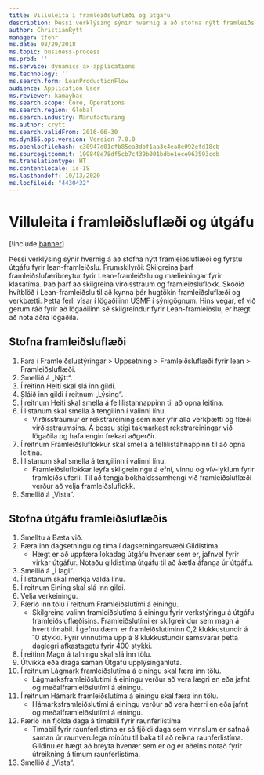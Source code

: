 ```yaml
---
title: Villuleita í framleiðsluflæði og útgáfu
description: Þessi verklýsing sýnir hvernig á að stofna nýtt framleiðsluflæði og fyrstu útgáfu fyrir lean-framleiðslu.
author: ChristianRytt
manager: tfehr
ms.date: 08/29/2018
ms.topic: business-process
ms.prod: ''
ms.service: dynamics-ax-applications
ms.technology: ''
ms.search.form: LeanProductionFlow
audience: Application User
ms.reviewer: kamaybac
ms.search.scope: Core, Operations
ms.search.region: Global
ms.search.industry: Manufacturing
ms.author: crytt
ms.search.validFrom: 2016-06-30
ms.dyn365.ops.version: Version 7.0.0
ms.openlocfilehash: c30947d01cfb85ea3dbf1aa3e4ea8e092efd18cb
ms.sourcegitcommit: 199848e78df5cb7c439b001bdbe1ece963593cdb
ms.translationtype: HT
ms.contentlocale: is-IS
ms.lasthandoff: 10/13/2020
ms.locfileid: "4430432"
---
```

# <a name="validate-a-production-flow-and-version"></a>Villuleita í framleiðsluflæði og útgáfu

[!include [banner](../../includes/banner.md)]

Þessi verklýsing sýnir hvernig á að stofna nýtt framleiðsluflæði og fyrstu útgáfu fyrir lean-framleiðslu. Frumskilyrði: Skilgreina þarf framleiðslufæribreytur fyrir Lean-framleiðslu og mælieiningar fyrir klasatíma. Það þarf að skilgreina virðisstraum og framleiðsluflokk. Skoðið hvítblöð í Lean-framleiðslu til að kynna þér hugtökin framleiðsluflæði og verkþætti. Þetta ferli vísar í lögaðilinn USMF í sýnigögnum. Hins vegar, ef við gerum ráð fyrir að lögaðilinn sé skilgreindur fyrir Lean-framleiðslu, er hægt að nota aðra lögaðila.


## <a name="create-a-production-flow"></a>Stofna framleiðsluflæði
1. Fara í Framleiðslustýringar > Uppsetning > Framleiðsluflæði fyrir lean > Framleiðsluflæði.
2. Smellið á „Nýtt“.
3. Í reitinn Heiti skal slá inn gildi.
4. Sláið inn gildi í reitnum „Lýsing“.
5. Í reitnum Heiti skal smella á fellilistahnappinn til að opna leitina.
6. Í listanum skal smella á tengilinn í valinni línu.
    * Virðisstraumur er rekstrareining sem nær yfir alla verkþætti og flæði virðisstraumsins.   Á þessu stigi takmarkast rekstrareiningar við lögaðila og hafa engin frekari aðgerðir.  
7. Í reitnum Framleiðsluflokkur skal smella á fellilistahnappinn til að opna leitina.
8. Í listanum skal smella á tengilinn í valinni línu.
    * Framleiðsluflokkar leyfa skilgreiningu á efni, vinnu og vív-lyklum fyrir framleiðsluferli. Til að tengja bókhaldssamhengi við framleiðsluflæði verður að velja framleiðsluflokk.  
9. Smellið á „Vista“.

## <a name="create-a-production-flow-version"></a>Stofna útgáfu framleiðsluflæðis
1. Smelltu á Bæta við.
2. Færa inn dagsetningu og tíma í dagsetningarsvæði Gildistíma.
    * Hægt er að uppfæra lokadag útgáfu hvenær sem er, jafnvel fyrir virkar útgáfur. Notaðu gildistíma útgáfu til að áætla áfanga úr útgáfu.  
3. Smellið á „Í lagi“.
4. Í listanum skal merkja valda línu.
5. Í reitnum Eining skal slá inn gildi.
6. Velja verkeiningu.
7. Færið inn tölu í reitnum Framleiðslutími á einingu.
    * Skilgreina valinn framleiðslutíma á einingu fyrir verkstýringu á útgáfu framleiðsluflæðisins.   Framleiðslutími er skilgreindur sem magn á hvert tímabil.  Í gefnu dæmi er framleiðslutíminn 0,2 klukkustundir á 10 stykki. Fyrir vinnutíma upp á 8 klukkustundir samsvarar þetta daglegri afkastagetu fyrir 400 stykki.  
8. Í reitinn Magn á talningu skal slá inn tölu.
9. Útvíkka eða draga saman Útgáfu upplýsingahluta.
10. Í reitnum Lágmark framleiðslutíma á einingu skal færa inn tölu.
    * Lágmarksframleiðslutími á einingu verður að vera lægri en eða jafnt og meðalframleiðslutími á einingu.  
11. Í reitnum Hámark framleiðslutíma á einingu skal færa inn tölu.
    * Hámarksframleiðslutími á einingu verður að vera hærri en eða jafnt og meðalframleiðslutími á einingu.  
12. Færið inn fjölda daga á tímabili fyrir raunferlistíma
    * Tímabil fyrir raunferlistíma er sá fjöldi daga sem vinnslum er safnað saman úr raunverulega mínútu til baka til að reikna raunferlistíma. Gildinu er hægt að breyta hvenær sem er og er aðeins notað fyrir útreikning á tímum raunferlistíma.  
13. Smellið á „Vista“.

